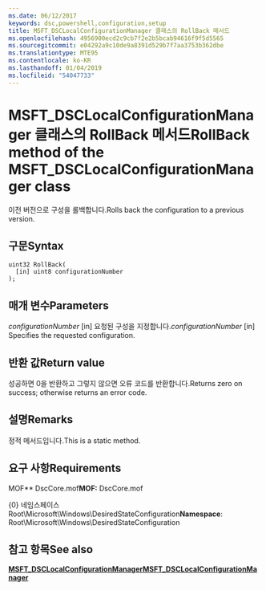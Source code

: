 ```yaml
---
ms.date: 06/12/2017
keywords: dsc,powershell,configuration,setup
title: MSFT_DSCLocalConfigurationManager 클래스의 RollBack 메서드
ms.openlocfilehash: 4956900ecd2c9cb7f2e2b5bcab94616f9f5d5565
ms.sourcegitcommit: e04292a9c10de9a8391d529b7f7aa3753b362dbe
ms.translationtype: MTE95
ms.contentlocale: ko-KR
ms.lasthandoff: 01/04/2019
ms.locfileid: "54047733"
---
```

# <a name="rollback-method-of-the-msftdsclocalconfigurationmanager-class"></a><span data-ttu-id="d2422-103">MSFT_DSCLocalConfigurationManager 클래스의 RollBack 메서드</span><span class="sxs-lookup"><span data-stu-id="d2422-103">RollBack method of the MSFT_DSCLocalConfigurationManager class</span></span>

<span data-ttu-id="d2422-104">이전 버전으로 구성을 롤백합니다.</span><span class="sxs-lookup"><span data-stu-id="d2422-104">Rolls back the configuration to a previous version.</span></span>

## <a name="syntax"></a><span data-ttu-id="d2422-105">구문</span><span class="sxs-lookup"><span data-stu-id="d2422-105">Syntax</span></span>

```mof
uint32 RollBack(
  [in] uint8 configurationNumber
);
```

## <a name="parameters"></a><span data-ttu-id="d2422-106">매개 변수</span><span class="sxs-lookup"><span data-stu-id="d2422-106">Parameters</span></span>

<span data-ttu-id="d2422-107">*configurationNumber* \[in\] 요청된 구성을 지정합니다.</span><span class="sxs-lookup"><span data-stu-id="d2422-107">*configurationNumber* \[in\] Specifies the requested configuration.</span></span>

## <a name="return-value"></a><span data-ttu-id="d2422-108">반환 값</span><span class="sxs-lookup"><span data-stu-id="d2422-108">Return value</span></span>

<span data-ttu-id="d2422-109">성공하면 0을 반환하고 그렇지 않으면 오류 코드를 반환합니다.</span><span class="sxs-lookup"><span data-stu-id="d2422-109">Returns zero on success; otherwise returns an error code.</span></span>

## <a name="remarks"></a><span data-ttu-id="d2422-110">설명</span><span class="sxs-lookup"><span data-stu-id="d2422-110">Remarks</span></span>

<span data-ttu-id="d2422-111">정적 메서드입니다.</span><span class="sxs-lookup"><span data-stu-id="d2422-111">This is a static method.</span></span>

## <a name="requirements"></a><span data-ttu-id="d2422-112">요구 사항</span><span class="sxs-lookup"><span data-stu-id="d2422-112">Requirements</span></span>

<span data-ttu-id="d2422-113">MOF\*\* DscCore.mof</span><span class="sxs-lookup"><span data-stu-id="d2422-113">**MOF:** DscCore.mof</span></span>

<span data-ttu-id="d2422-114">{0} 네임스페이스 Root\Microsoft\Windows\DesiredStateConfiguration</span><span class="sxs-lookup"><span data-stu-id="d2422-114">**Namespace**: Root\Microsoft\Windows\DesiredStateConfiguration</span></span>

## <a name="see-also"></a><span data-ttu-id="d2422-115">참고 항목</span><span class="sxs-lookup"><span data-stu-id="d2422-115">See also</span></span>

[<span data-ttu-id="d2422-116">**MSFT_DSCLocalConfigurationManager**</span><span class="sxs-lookup"><span data-stu-id="d2422-116">**MSFT_DSCLocalConfigurationManager**</span></span>](msft-dsclocalconfigurationmanager.md)